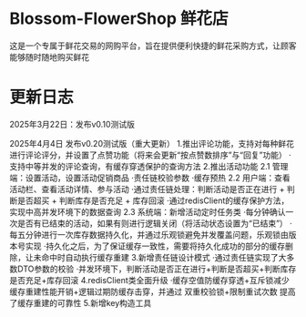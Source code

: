 # Blossom-FlowerShop  鲜花店
这是一个专属于鲜花交易的网购平台，旨在提供便利快捷的鲜花采购方式，让顾客能够随时随地购买鲜花


# 更新日志

2025年3月22日：发布v0.10测试版

2025年4月4日 发布v0.20测试版（重大更新）
  1.推出评论功能，支持对每种鲜花进行评论评分，并设置了点赞功能（将来会更新“按点赞数排序”与“回复”功能）
    ·支持中等并发的评论查询，有缓存穿透保护的查询方法
  2.推出活动功能
    2.1 管理端：设置活动，设置活动促销商品
      ·责任链校验参数
      ·缓存预热
    2.2 用户端：查看活动栏、查看活动详情、参与活动
      ·通过责任链处理：判断活动是否正在进行 + 判断是否超买 + 判断库存是否充足 + 库存回滚
      ·通过redisClient的缓存保护方法，实现中高并发环境下的数据查询
    2.3 系统端：新增活动定时任务类
      ·每分钟确认一次是否有已结束的活动，如果有则进行逻辑关闭（将活动状态设置为“已结束”）
      ·每五分钟进行一次库存数据持久化，并通过乐观锁避免并发覆盖问题，乐观锁由版本号实现
      ·持久化之后，为了保证缓存一致性，需要将持久化成功的部分的缓存删除，让未命中时自动执行缓存重建
  3.新增责任链设计模式
    ·通过责任链实现了大多数DTO参数的校验
    ·并发环境下，判断活动是否正在进行+判断是否超买+判断库存是否充足+库存回滚
  4.redisClient类全面升级
    ·缓存空值防缓存穿透+互斥锁减少缓存重建性能开销+逻辑过期防缓存击穿，并通过 双重校验锁+限制重试次数 提高了缓存重建的可靠性
  5.新增key构造工具

  
